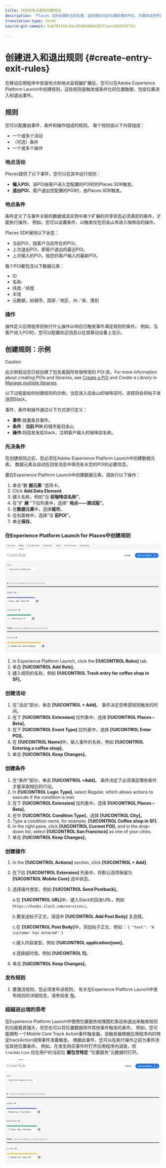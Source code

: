 ```yaml
---
title: 为您的地点属性创建规则
description: 'Places SDK会跟踪当前位置，监视围绕当前位置配置的POI，并跟踪这些POI的进入和退出事件。 '
translation-type: tm+mt
source-git-commit: 5a0705f02c8ecd540506b628371aec45107df7b2

---
```



# 创建进入和退出规则 {#create-entry-exit-rules}

在移动应用程序中安装地点和地点监视器扩展后，您可以在Adobe Experience Platform Launch中创建规则，这些规则是触发或条件化的位置数据，包括位置进入和退出事件。

## 规则

您可以配置由事件、条件和操作组成的规则。 每个规则由以下内容组成：

* 一个或多个活动
* （可选）条件
* 一个或多个操作

### 地点活动

Places提供了以下事件，您可以在其中运行规则：

* **输入POI**，该POI由客户进入您配置的POI时的Places SDK触发。
* **退出POI**，客户退出您配置的POI时，由Places SDK触发。

### 地点条件

条件定义了与事件关联的数据或该实例中某个扩展的共享状态必须满足的条件，才能执行操作。 例如，您可以设置条件，以触发仅在旧金山市进入咖啡店的操作。

Places SDK保持以下状态：

* 当前POI，指客户当前所在的POI。
* 上次退出POI，即客户退出的最近POI。
* 上次输入的POI，指您的客户输入的最新POI。

每个POI都包含以下数据元素：

* ID
* 名称:
* 纬度／经度
* 半径
* 元数据，如城市、国家／地区、州／省、类别

### 操作

操作定义应用程序将执行什么操作以响应已触发事件满足规则的条件。 例如，当客户进入POI时，您可以配置欢迎消息以在其移动设备上显示。

## 创建规则：示例

>[!CAUTION]
>
>此示例假设您已经创建了包含美国所有咖啡馆的 POI 库。For more information about creating POIs and libraries, see [Create a POI](/help/poi-mgmt-ui/create-a-poi-ui.md) and *Create a Library* in [Manage multiple libraries](https://docs.adobe.com/content/help/en/places/using/poi-mgmt-ui/manage-libraries-in-the-places-ui.html).

以下过程是如何创建规则的示例，当您进入旧金山的咖啡店时，该规则会将帖子发送回Slack。

事件、条件和操作通过以下方式进行定义：

* **事件**:放置条目事件。
* **条件**：**当前 POI** 的城市是旧金山
* **操作**:将回发发给Slack，注明客户输入的咖啡店名称。

### 先决条件

在创建规则之前，您必须在Adobe Experience Platform Launch中创建数据元素。 数据元素会自动在回发消息中填充有关您的POI的必要信息。

要在Experience Platform Launch中创建数据元素，请执行以下操作：

1. 单击“数 **据元素** ”选项卡。
1. Click **Add Data Element**.
1. 键入名称，例如“当 **前咖啡店名称”**。
1. 在“扩 **展** ”下拉列表中，选择“ **地点——测试版”**。
1. 在&#x200B;**数据元素**&#x200B;中，选择&#x200B;**城市**。
1. 在右窗格中，选择“当 **前POI”**。
1. 单击&#x200B;**保存**。

### 在Experience Platform Launch for Places中创建规则

![创建规则](/help/assets/placesrule.png)

1. In Experience Platform Launch, click the **[!UICONTROL Rules]** tab.
1. 单击 **[!UICONTROL Add Rule]**。
1. 键入规则的名称，例如 **[!UICONTROL Track entry for coffee shop in SF]**。

### 创建活动

1. 在“活动”部分，单击 **[!UICONTROL + Add]**。 事件决定您希望规则触发的时间。
1. 在下 **[!UICONTROL Extension]** 拉列表中，选择 **[!UICONTROL Places – Beta]**。
1. 在下 **[!UICONTROL Event Type]** 拉列表中，选择 **[!UICONTROL Enter POI]**。
1. 在 **[!UICONTROL Name]**&#x200B;中，输入事件的名称，例如 **[!UICONTROL Entering a coffee shop]**。
1. 单击 **[!UICONTROL Keep Changes]**。

### 创建条件

1. 在“条件”部分，单击 **[!UICONTROL +Add]**。 条件决定了必须满足哪些条件才能采取相应的行动。
1. In **[!UICONTROL Logic Type]**, select Regular, which allows actions to execute if the condition is met.
1. 在下 **[!UICONTROL Extension]** 拉列表中，选择 **[!UICONTROL Places – Beta]**。
1. 在中 **[!UICONTROL Condition Type]**，选择 **[!UICONTROL City]**。
1. Type a condition name, for example, **[!UICONTROL Coffee shop in SF]**.
1. In the right pane, click **[!UICONTROL Current POI]**, and in the drop-down list, select **[!UICONTROL San Francisco]** as one of your cities.
1. 单击 **[!UICONTROL Keep Changes]**。

### 创建操作

1. In the **[!UICONTROL Actions]** section, click **[!UICONTROL + Add]**.
1. 在下拉 **[!UICONTROL Extension]** 列表中，将默认选项保留为 **[!UICONTROL Mobile Core]** 选中状态。
1. 选择操作类型，例如 **[!UICONTROL Send Postback]**。

   a.在 **[!UICONTROL URL]**&#x200B;中，键入Slack的回发URL，例如 `https://hooks.slack.com/services/`。

   b.要发送帖子正文，请选中 **[!UICONTROL Add Post Body]** 复选框。

   c.在 **[!UICONTROL Post Body]**&#x200B;中，添加帖子正文，例如： `{ "text": "A customer has entered" }`

   c.键入内容类型，例如 **[!UICONTROL application/json]**。

   d.选择超时值，例如 **[!UICONTROL 5]**。

1. 单击 **[!UICONTROL Keep Changes]**。

### 发布规则

1. 要激活规则，您必须发布该规则。 有关在Experience Platform Launch中发布规则的详细信息，请参阅发 [布](https://docs.adobelaunch.com/launch-reference/publishing)。

### 超越进出境的思考

在Experience Platform Launch中使用位置服务地理围栏条目和退出来触发规则的功能极其强大，但您也可以将位置数据用作其他事件触发的条件。 例如，您可能拥有一个Mobile Core Track Action事件触发器，该触发器根据应用程序内的特定trackAction调用事件准备触发。 根据此事件，您可以在执行操作之前为事件添加其他位置条件。 例如，在发生购买事件时打开应用程序内调查，但 `trackAction` 仅在用户的当前位 **置包含特定** “位置服务”元数据时打开。

![创建条件](/help/assets/places-condition.png)